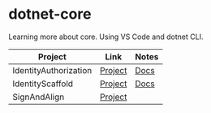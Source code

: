 
# dotnet-core

Learning more about core. Using VS Code and dotnet CLI.

|Project|Link|Notes|
|-------|----|-----|
|IdentityAuthorization| [Project](/IdentityAuthorization)| [Docs](https://docs.microsoft.com/en-us/aspnet/core/security/authentication/identity?view=aspnetcore-2.1&tabs=visual-studio%2Caspnetcore2x)|
|IdentityScaffold| [Project](/IdentityScaffold) | [Docs](https://docs.microsoft.com/en-us/aspnet/core/security/authentication/scaffold-identity?view=aspnetcore-2.1&tabs=netcore-cli)|
|SignAndAlign| [Project](/SignAndAlign) |
